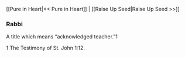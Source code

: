 [[Pure in Heart|<< Pure in Heart]]  |  [[Raise Up Seed|Raise Up Seed >>]]

### Rabbi
A title which means “acknowledged teacher.”1



1 The Testimony of St. John 1:12.